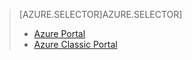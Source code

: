 > [AZURE.SELECTOR]AZURE.SELECTOR]
> 
> * [Azure Portal](../articles/storage/storage-monitoring-diagnosing-troubleshooting.md)
> * [Azure Classic Portal](../articles/storage/storage-monitoring-diagnosing-troubleshooting-classic-portal.md)
> 
> 
